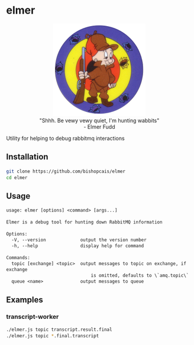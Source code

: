 # elmer

<p style="text-align: center" align="center">
<img src="imgs/fudd.png" width="250px"/><br />
"Shhh. Be vewy vewy quiet, I'm hunting wabbits"<br />
- Elmer Fudd
</p>

Utility for helping to debug rabbitmq interactions

## Installation

```bash
git clone https://github.com/bishopcais/elmer
cd elmer
```

## Usage

```text
usage: elmer [options] <command> [args...]

Elmer is a debug tool for hunting down RabbitMQ information

Options:
  -V, --version             output the version number
  -h, --help                display help for command

Commands:
  topic [exchange] <topic>  output messages to topic on exchange, if exchange
                                is omitted, defaults to \`amq.topic\`
  queue <name>              output messages to queue
```

## Examples

### transcript-worker

```bash
./elmer.js topic transcript.result.final
./elmer.js topic *.final.transcript
```
